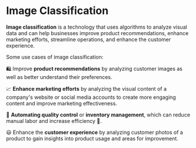 # Image Classification

**Image classification** is a technology that uses algorithms to analyze visual data and can help businesses improve product recommendations, enhance marketing efforts, streamline operations, and enhance the customer experience.

Some use cases of image classification:

🛍️ Improve **product recommendations** by analyzing customer images as well as better understand their preferences.

📈 **Enhance marketing efforts** by analyzing the visual content of a company's website or social media accounts to create more engaging content and improve marketing effectiveness.

🤖 **Automating quality control** or **inventory management**, which can reduce manual labor and increase efficiency 🚀.

😃 Enhance the **customer experience** by analyzing customer photos of a product to gain insights into product usage and areas for improvement.